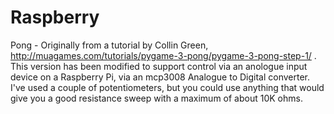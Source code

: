 Raspberry
=========

Pong - Originally from a tutorial by Collin Green, http://muagames.com/tutorials/pygame-3-pong/pygame-3-pong-step-1/ .  This version has been modified to support control via an anologue input device on a Raspberry Pi, via an mcp3008 Analogue to Digital converter.  I've used a couple of potentiometers, but you could use anything that would give you a good resistance sweep with a maximum of about 10K ohms. 